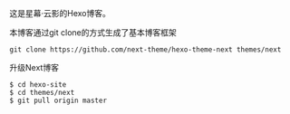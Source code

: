 这是星幕·云影的Hexo博客。

本博客通过git clone的方式生成了基本博客框架

```
git clone https://github.com/next-theme/hexo-theme-next themes/next
```

升级Next博客

```
$ cd hexo-site
$ cd themes/next
$ git pull origin master
```

